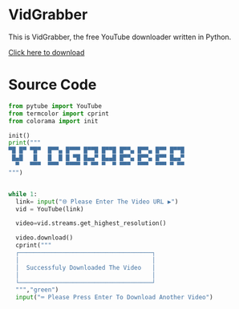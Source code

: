 # VidGrabber
This is VidGrabber, the free YouTube downloader written in Python.

[Click here to download](https://github.com/JothaM123/VidGrabber/blob/main/VidGrabber.exe?raw=true)

# Source Code 
```python
from pytube import YouTube
from termcolor import cprint
from colorama import init

init()
print("""
▀█ █▀ ▀█▀  █▀▀▄ █▀▀▀ █▀▀█ █▀▀█ █▀▀▄ █▀▀▄ █▀▀ █▀▀█
 █▄█   █   █  █ █ ▀█ █▄▄▀ █▄▄█ █▀▀▄ █▀▀▄ █▀▀ █▄▄▀
  ▀   ▀▀▀  ▀▀▀  ▀▀▀▀ ▀ ▀▀ ▀  ▀ ▀▀▀  ▀▀▀  ▀▀▀ ▀ ▀▀
""")


while 1:
  link= input("🌐 Please Enter The Video URL ▶")
  vid = YouTube(link)

  video=vid.streams.get_highest_resolution()

  video.download()
  cprint("""
  ┌─────────────────────────────────────┐
  │                                     │
  │  Successfuly Downloaded The Video   │
  │                                     │
  └─────────────────────────────────────┘
  ""","green")
  input("⌨️ Please Press Enter To Download Another Video")



```
